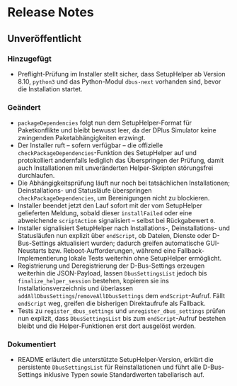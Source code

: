 # Release Notes

## Unveröffentlicht

### Hinzugefügt
- Preflight-Prüfung im Installer stellt sicher, dass SetupHelper ab Version 8.10, `python3` und das
  Python-Modul `dbus-next` vorhanden sind, bevor die Installation startet.

### Geändert
- `packageDependencies` folgt nun dem SetupHelper-Format für Paketkonflikte und bleibt bewusst leer,
  da der DPlus Simulator keine zwingenden Paketabhängigkeiten erzwingt.
- Der Installer ruft – sofern verfügbar – die offizielle `checkPackageDependencies`-Funktion des
  SetupHelper auf und protokolliert andernfalls lediglich das Überspringen der Prüfung, damit auch
  Installationen mit unveränderten Helper-Skripten störungsfrei durchlaufen.
- Die Abhängigkeitsprüfung läuft nur noch bei tatsächlichen Installationen; Deinstallations- und
  Statusläufe überspringen `checkPackageDependencies`, um Bereinigungen nicht zu blockieren.
- Installer beendet jetzt den Lauf sofort mit der vom SetupHelper gelieferten Meldung, sobald dieser
  `installFailed` oder eine abweichende `scriptAction` signalisiert – selbst bei Rückgabewert `0`.
- Installer signalisiert SetupHelper nach Installations-, Deinstallations- und Statusläufen nun explizit über `endScript`, ob Dateien, Dienste oder D-Bus-Settings aktualisiert wurden; dadurch greifen automatische GUI-Neustarts bzw. Reboot-Aufforderungen, während eine Fallback-Implementierung lokale Tests weiterhin ohne SetupHelper ermöglicht.
- Registrierung und Deregistrierung der D-Bus-Settings erzeugen weiterhin die JSON-Payload, lassen `DbusSettingsList` jedoch bis `finalize_helper_session` bestehen, kopieren sie ins Installationsverzeichnis und überlassen `addAllDbusSettings`/`removeAllDbusSettings` dem `endScript`-Aufruf. Fällt `endScript` weg, greifen die bisherigen Direktaufrufe als Fallback.
- Tests zu `register_dbus_settings` und `unregister_dbus_settings` prüfen nun explizit, dass `DbusSettingsList` bis zum `endScript`-Aufruf bestehen bleibt und die Helper-Funktionen erst dort ausgelöst werden.

### Dokumentiert
- README erläutert die unterstützte SetupHelper-Version, erklärt die persistente `DbusSettingsList` für Reinstallationen und führt alle D-Bus-Settings inklusive Typen sowie Standardwerten tabellarisch auf.
